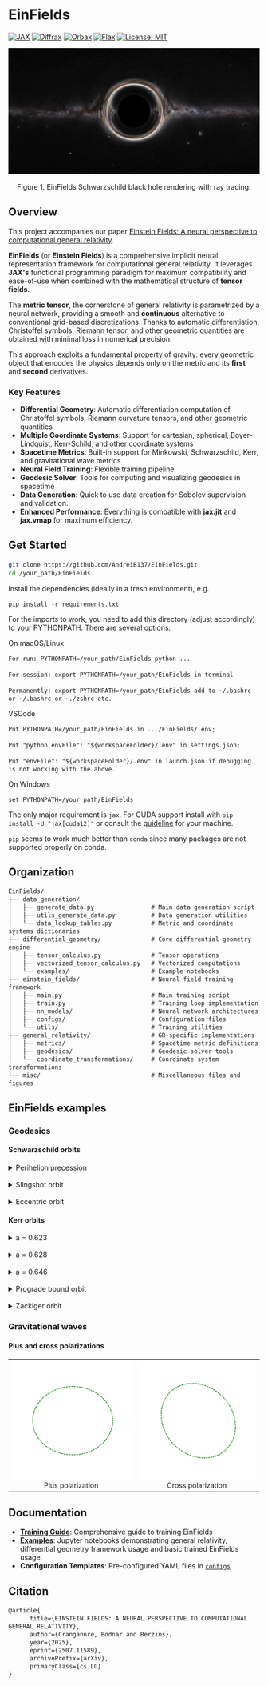 # EinFields

[![JAX](https://img.shields.io/badge/JAX-latest-orange.svg)](https://github.com/google/jax)
[![Diffrax](https://img.shields.io/badge/Diffrax-latest-green.svg)](https://github.com/patrick-kidger/diffrax)
[![Orbax](https://img.shields.io/badge/Orbax-latest-purple.svg)](https://github.com/google/orbax)
[![Flax](https://img.shields.io/badge/Flax-latest-red.svg)](https://github.com/google/flax)
[![License: MIT](https://img.shields.io/badge/License-MIT-yellow.svg)](LICENSE)

<div align="center">
  <img src="misc/figures/render_bh_nef_2000x4000.jpg" alt="Black hole visualization" width="600">
  <p>Figure 1. EinFields Schwarzschild black hole rendering with ray tracing. </p>
</div>

## Overview

This project accompanies our paper [Einstein Fields: A neural perspective to computational general relativity](https://arxiv.org/abs/2507.11589v1).

**EinFields** (or **Einstein Fields**) is a comprehensive implicit neural representation framework for computational general relativity. It leverages **JAX's** functional programming paradigm for maximum compatibility and ease-of-use when combined with the mathematical structure of **tensor fields**. 

The **metric tensor**, the cornerstone of general relativity is parametrized by a neural network, providing a smooth and **continuous** alternative to conventional grid-based discretizations. Thanks to automatic differentiation, Christoffel symbols, Riemann tensor, and other geometric quantities are obtained with minimal loss in numerical precision. 

This approach exploits a fundamental property of gravity: every geometric object that encodes the physics depends only on the metric and its **first** and **second** derivatives.

### Key Features

- **Differential Geometry**: Automatic differentiation computation of Christoffel symbols, Riemann curvature tensors, and other geometric quantities
- **Multiple Coordinate Systems**: Support for cartesian, spherical, Boyer-Lindquist, Kerr-Schild, and other coordinate systems  
- **Spacetime Metrics**: Built-in support for Minkowski, Schwarzschild, Kerr, and gravitational wave metrics
- **Neural Field Training**: Flexible training pipeline
- **Geodesic Solver**: Tools for computing and visualizing geodesics in spacetime
- **Data Generation**: Quick to use data creation for Sobolev supervision and validation.
- **Enhanced Performance**: Everything is compatible with **jax.jit** and **jax.vmap** for maximum efficiency.

## Get Started

```bash
git clone https://github.com/AndreiB137/EinFields.git
cd /your_path/EinFields
```

Install the dependencies (ideally in a fresh environment), e.g. 
```
pip install -r requirements.txt
```

For the imports to work, you need to add this directory (adjust accordingly) to your PYTHONPATH. There are several options:

On macOS/Linux
```
For run: PYTHONPATH=/your_path/EinFields python ...

For session: export PYTHONPATH=/your_path/EinFields in terminal

Permanently: export PYTHONPATH=/your_path/EinFields add to ~/.bashrc or ~/.bashrc or ~./zshrc etc.
```

VSCode

```
Put PYTHONPATH=/your_path/EinFields in .../EinFields/.env;

Put "python.envFile": "${workspaceFolder}/.env" in settings.json;

Put "envFile": "${workspaceFolder}/.env" in launch.json if debugging is not working with the above.
```

On Windows

```
set PYTHONPATH=/your_path/EinFields
```


The only major requirement is `jax`. For CUDA support install with `pip install -U "jax[cuda12]"` or consult the [guideline](https://jax.readthedocs.io/en/latest/installation.html) for your machine.

`pip` seems to work much better than `conda` since many packages are not supported properly on conda.

## Organization 
```
EinFields/
├── data_generation/                    
│   ├── generate_data.py                # Main data generation script
│   ├── utils_generate_data.py          # Data generation utilities
│   └── data_lookup_tables.py           # Metric and coordinate systems dictionaries
├── differential_geometry/              # Core differential geometry engine
│   ├── tensor_calculus.py              # Tensor operations
│   ├── vectorized_tensor_calculus.py   # Vectorized computations
│   └── examples/                       # Example notebooks
├── einstein_fields/                    # Neural field training framework
│   ├── main.py                         # Main training script
│   ├── train.py                        # Training loop implementation
│   ├── nn_models/                      # Neural network architectures
│   ├── configs/                        # Configuration files
│   └── utils/                          # Training utilities
├── general_relativity/                 # GR-specific implementations
│   ├── metrics/                        # Spacetime metric definitions
│   ├── geodesics/                      # Geodesic solver tools
│   └── coordinate_transformations/     # Coordinate system transformations
└── misc/                               # Miscellaneous files and figures
```

## EinFields examples

### Geodesics

#### Schwarzschild orbits

<div>
  <details>
    <summary>Perihelion precession</summary>
    <div align="center">
      <img src="misc/geodesic_gifs/perihelion_schwarzschild.gif" alt="Perihelion precession" width="400">
    </div>
  </details>
</div>
<br>
<div>
  <details>
    <summary>Slingshot orbit</summary>
    <div align="center">
      <img src="misc/geodesic_gifs/slingshot_schwarzschild.gif" alt="Slingshot orbit" width="400">
    </div>
  </details>
</div>
<br>
<div>
  <details>
    <summary>Eccentric orbit</summary>
    <div align="center">
      <img src="misc/geodesic_gifs/eccentric_schwarzschild.gif" alt="Eccentric Schwarzschild orbit" width="400">
    </div>
  </details>
</div>

#### Kerr orbits

<div>
  <details>
    <summary>a = 0.623</summary>
    <div align="center">
      <img src="misc/geodesic_gifs/a_0.623_orbit_kerr.gif" alt="a=0.623 orbit" width="400">
    </div>
  </details>
</div>
<br>
<div>
  <details>
    <summary>a = 0.628</summary>
    <div align="center">
      <img src="misc/geodesic_gifs/a_0.628_orbit_kerr.gif" alt="a=0.628 orbit" width="400">
    </div>
  </details>
</div>
<br>
<div>
  <details>
    <summary>a = 0.646 </summary>
    <div align="center">
      <img src="misc/geodesic_gifs/a_0.646_orbit_kerr.gif" alt="a=0.646 orbit" width="400">
    </div>
  </details>
</div>
<br>
<div>
  <details>
    <summary> Prograde bound orbit </summary>
    <div align="center">
      <img src="misc/geodesic_gifs/prograde_bound_orbit_kerr.gif" alt="Prograde bound orbit" width="400">
    </div>
  </details>
</div>
<br>
<div>
  <details>
    <summary> Zackiger orbit </summary>
    <div align="center">
      <img src="misc/geodesic_gifs/zackiger_orbit_kerr.gif" alt="Zackiger orbit" width="400">
    </div>
  </details>
</div>

### Gravitational waves

#### Plus and cross polarizations

<div align="center">
  <table>
    <tr>
      <td align="center">
        <img src="misc/geodesic_gifs/plus_polarization.gif" alt="Plus polarization" width="350">
        <br>Plus polarization
      </td>
      <td align="center">
        <img src="misc/geodesic_gifs/cross_polarization.gif" alt="Cross polarization" width="350">
        <br>Cross polarization
      </td>
    </tr>
  </table>
</div>


## Documentation

- **[Training Guide](How_to_train_EinFields.md)**: Comprehensive guide to training EinFields
- **[Examples](example_notebooks)**: Jupyter notebooks demonstrating general relativity, differential geometry framework usage and basic trained EinFields usage.
- **Configuration Templates**: Pre-configured YAML files in [`configs`](einstein_fields/configs/)

## Citation 
```
@article{
      title={EINSTEIN FIELDS: A NEURAL PERSPECTIVE TO COMPUTATIONAL GENERAL RELATIVITY},
      author={Cranganore, Bodnar and Berzins},
      year={2025},
      eprint={2507.11589},
      archivePrefix={arXiv},
      primaryClass={cs.LG}
}
```